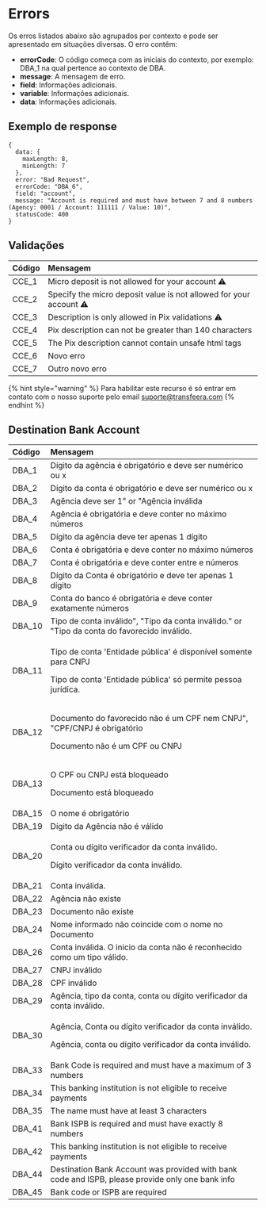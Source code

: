 # Errors

Os erros listados abaixo são agrupados por contexto e pode ser apresentado em situações diversas. O erro contêm:

* **errorCode**: O código começa com as iniciais do contexto, por exemplo: DBA\_1 na qual pertence ao contexto de DBA.
* **message**: A mensagem de erro.
* **field**: Informações adicionais.
* **variable**: Informações adicionais.
* **data**: Informações adicionais.

## Exemplo de response

```text
{
  data: {
    maxLength: 8,
    minLength: 7
  },
  error: "Bad Request",
  errorCode: "DBA_6",
  field: "account",
  message: "Account is required and must have between 7 and 8 numbers (Agency: 0001 / Account: 111111 / Value: 10)",
  statusCode: 400
}
```

## Validações

| Código | Mensagem |
| :--- | :--- |
| CCE\_1 | Micro deposit is not allowed for your account ⚠ |
| CCE\_2 | Specify the micro deposit value is not allowed for your account ⚠ |
| CCE\_3 | Description is only allowed in Pix validations ⚠ |
| CCE\_4 | Pix description can not be greater than 140 characters |
| CCE\_5 | The Pix description cannot contain unsafe html tags |
| CCE\_6 | Novo erro |
| CCE\_7 | Outro novo erro |

{% hint style="warning" %}
Para habilitar este recurso é só entrar em contato com o nosso suporte pelo email [suporte@transfeera.com](mailto:suporte@transfeera.com)
{% endhint %}

## Destination Bank Account

<table>
  <thead>
    <tr>
      <th style="text-align:left">C&#xF3;digo</th>
      <th style="text-align:left">Mensagem</th>
    </tr>
  </thead>
  <tbody>
    <tr>
      <td style="text-align:left">DBA_1</td>
      <td style="text-align:left">D&#xED;gito da ag&#xEA;ncia &#xE9; obrigat&#xF3;rio e deve ser num&#xE9;rico
        ou x</td>
    </tr>
    <tr>
      <td style="text-align:left">DBA_2</td>
      <td style="text-align:left">D&#xED;gito da conta &#xE9; obrigat&#xF3;rio e deve ser num&#xE9;rico
        ou x</td>
    </tr>
    <tr>
      <td style="text-align:left">DBA_3</td>
      <td style="text-align:left">Ag&#xEA;ncia deve ser 1&quot; or &quot;Ag&#xEA;ncia inv&#xE1;lida</td>
    </tr>
    <tr>
      <td style="text-align:left">DBA_4</td>
      <td style="text-align:left">Ag&#xEA;ncia &#xE9; obrigat&#xF3;ria e deve conter no m&#xE1;ximo n&#xFA;meros</td>
    </tr>
    <tr>
      <td style="text-align:left">DBA_5</td>
      <td style="text-align:left">D&#xED;gito da ag&#xEA;ncia deve ter apenas 1 d&#xED;gito</td>
    </tr>
    <tr>
      <td style="text-align:left">DBA_6</td>
      <td style="text-align:left">Conta &#xE9; obrigat&#xF3;ria e deve conter no m&#xE1;ximo n&#xFA;meros</td>
    </tr>
    <tr>
      <td style="text-align:left">DBA_7</td>
      <td style="text-align:left">Conta &#xE9; obrigat&#xF3;ria e deve conter entre e n&#xFA;meros</td>
    </tr>
    <tr>
      <td style="text-align:left">DBA_8</td>
      <td style="text-align:left">D&#xED;gito da Conta &#xE9; obrigat&#xF3;rio e deve ter apenas 1 d&#xED;gito</td>
    </tr>
    <tr>
      <td style="text-align:left">DBA_9</td>
      <td style="text-align:left">Conta do banco &#xE9; obrigat&#xF3;ria e deve conter exatamente n&#xFA;meros</td>
    </tr>
    <tr>
      <td style="text-align:left">DBA_10</td>
      <td style="text-align:left">Tipo de conta inv&#xE1;lido&quot;, &quot;Tipo da conta inv&#xE1;lido.&quot;
        or &quot;Tipo da conta do favorecido inv&#xE1;lido.</td>
    </tr>
    <tr>
      <td style="text-align:left">DBA_11</td>
      <td style="text-align:left">
        <p>Tipo de conta &apos;Entidade p&#xFA;blica&apos; &#xE9; dispon&#xED;vel
          somente para CNPJ</p>
        <p>Tipo de conta &apos;Entidade p&#xFA;blica&apos; s&#xF3; permite pessoa
          jur&#xED;dica.</p>
      </td>
    </tr>
    <tr>
      <td style="text-align:left">DBA_12</td>
      <td style="text-align:left">
        <p>Documento do favorecido n&#xE3;o &#xE9; um CPF nem CNPJ&quot;, &quot;CPF/CNPJ
          &#xE9; obrigat&#xF3;rio</p>
        <p>Documento n&#xE3;o &#xE9; um CPF ou CNPJ</p>
      </td>
    </tr>
    <tr>
      <td style="text-align:left">DBA_13</td>
      <td style="text-align:left">
        <p>O CPF ou CNPJ est&#xE1; bloqueado</p>
        <p>Documento est&#xE1; bloqueado</p>
      </td>
    </tr>
    <tr>
      <td style="text-align:left">DBA_15</td>
      <td style="text-align:left">O nome &#xE9; obrigat&#xF3;rio</td>
    </tr>
    <tr>
      <td style="text-align:left">DBA_19</td>
      <td style="text-align:left">D&#xED;gito da Ag&#xEA;ncia n&#xE3;o &#xE9; v&#xE1;lido</td>
    </tr>
    <tr>
      <td style="text-align:left">DBA_20</td>
      <td style="text-align:left">
        <p>Conta ou d&#xED;gito verificador da conta inv&#xE1;lido.</p>
        <p>D&#xED;gito verificador da conta inv&#xE1;lido.</p>
      </td>
    </tr>
    <tr>
      <td style="text-align:left">DBA_21</td>
      <td style="text-align:left">Conta inv&#xE1;lida.</td>
    </tr>
    <tr>
      <td style="text-align:left">DBA_22</td>
      <td style="text-align:left">Ag&#xEA;ncia n&#xE3;o existe</td>
    </tr>
    <tr>
      <td style="text-align:left">DBA_23</td>
      <td style="text-align:left">Documento n&#xE3;o existe</td>
    </tr>
    <tr>
      <td style="text-align:left">DBA_24</td>
      <td style="text-align:left">Nome informado n&#xE3;o coincide com o nome no Documento</td>
    </tr>
    <tr>
      <td style="text-align:left">DBA_26</td>
      <td style="text-align:left">Conta inv&#xE1;lida. O inicio da conta n&#xE3;o &#xE9; reconhecido como
        um tipo v&#xE1;lido.</td>
    </tr>
    <tr>
      <td style="text-align:left">DBA_27</td>
      <td style="text-align:left">CNPJ inv&#xE1;lido</td>
    </tr>
    <tr>
      <td style="text-align:left">DBA_28</td>
      <td style="text-align:left">CPF inv&#xE1;lido</td>
    </tr>
    <tr>
      <td style="text-align:left">DBA_29</td>
      <td style="text-align:left">Ag&#xEA;ncia, tipo da conta, conta ou d&#xED;gito verificador da conta
        inv&#xE1;lido.</td>
    </tr>
    <tr>
      <td style="text-align:left">DBA_30</td>
      <td style="text-align:left">
        <p>Ag&#xEA;ncia, Conta ou d&#xED;gito verificador da conta inv&#xE1;lido.</p>
        <p>Ag&#xEA;ncia, conta ou d&#xED;gito verificador da conta inv&#xE1;lido.</p>
      </td>
    </tr>
    <tr>
      <td style="text-align:left">DBA_33</td>
      <td style="text-align:left">Bank Code is required and must have a maximum of 3 numbers</td>
    </tr>
    <tr>
      <td style="text-align:left">DBA_34</td>
      <td style="text-align:left">This banking institution is not eligible to receive payments</td>
    </tr>
    <tr>
      <td style="text-align:left">DBA_35</td>
      <td style="text-align:left">The name must have at least 3 characters</td>
    </tr>
    <tr>
      <td style="text-align:left">DBA_41</td>
      <td style="text-align:left">Bank ISPB is required and must have exactly 8 numbers</td>
    </tr>
    <tr>
      <td style="text-align:left">DBA_42</td>
      <td style="text-align:left">This banking institution is not eligible to receive payments</td>
    </tr>
    <tr>
      <td style="text-align:left">DBA_44</td>
      <td style="text-align:left">Destination Bank Account was provided with bank code and ISPB, please
        provide only one bank info</td>
    </tr>
    <tr>
      <td style="text-align:left">DBA_45</td>
      <td style="text-align:left">Bank code or ISPB are required</td>
    </tr>
  </tbody>
</table>

